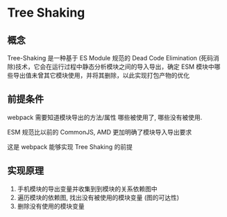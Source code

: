 # Tree Shaking

## 概念

Tree-Shaking 是一种基于 ES Module 规范的 Dead Code Elimination (死码消除)技术，它会在运行过程中静态分析模块之间的导入导出，确定 ESM 模块中哪些导出值未曾其它模块使用，并将其删除，以此实现打包产物的优化

## 前提条件

webpack 需要知道模块导出的方法/属性 哪些被使用了, 哪些没有被使用.

ESM 规范比以前的 CommonJS, AMD 更加明确了模块导入导出要求

这是 webpack 能够实现 Tree Shaking 的前提

## 实现原理

1. 手机模块的导出变量并收集到到模块的关系依赖图中
2. 遍历模块的依赖图, 找出没有被使用的模块变量 (图的可达性)
3. 删除没有使用的模块变量
